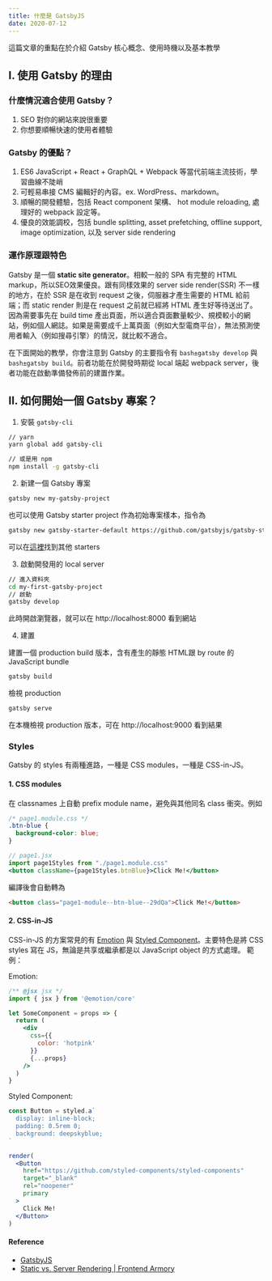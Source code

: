 ```yaml
---
title: 什麼是 GatsbyJS
date: 2020-07-12
---
```


這篇文章的重點在於介紹 Gatsby 核心概念、使用時機以及基本教學

<!-- endexcerpt -->

## I. 使用 Gatsby 的理由

### 什麼情況適合使用 Gatsby？
1. SEO 對你的網站來說很重要
1. 你想要順暢快速的使用者體驗

### Gatsby 的優點？
1. ES6 JavaScript + React + GraphQL + Webpack 等當代前端主流技術，學習曲線不陡峭
2. 可輕易串接 CMS 編輯好的內容。ex. WordPress、markdown。
3. 順暢的開發體驗，包括 React component 架構、 hot module reloading, 處理好的 webpack 設定等。
4. 優良的效能調校，包括 bundle splitting, asset prefetching, offline support, image optimization, 以及 server side rendering


### 運作原理跟特色
Gatsby 是一個 **static site generator**。相較一般的 SPA 有完整的 HTML markup，所以SEO效果優良。跟有同樣效果的 server side render(SSR) 不一樣的地方，在於 SSR 是在收到 request 之後，伺服器才產生需要的 HTML 給前端；而 static render 則是在 request 之前就已經將 HTML 產生好等待送出了。因為需要事先在 build time 產出頁面，所以適合頁面數量較少、規模較小的網站，例如個人網誌。如果是需要成千上萬頁面（例如大型電商平台），無法預測使用者輸入（例如搜尋引擎）的情況，就比較不適合。

在下面開始的教學，你會注意到 Gatsby 的主要指令有 `bash±gatsby develop` 與 `bash±gatsby build`。前者功能在於開發時期從 local 端起 webpack server，後者功能在啟動準備發佈前的建置作業。 

## II. 如何開始一個 Gatsby 專案？
1. 安裝 `gatsby-cli`

```bash
// yarn
yarn global add gatsby-cli

// 或是用 npm
npm install -g gatsby-cli
```

2. 新建一個 Gatsby 專案
```bash
gatsby new my-gatsby-project
```

也可以使用 Gatsby starter project 作為初始專案樣本，指令為
```bash
gatsby new gatsby-starter-default https://github.com/gatsbyjs/gatsby-starter-default
```
可以在[這裡]((https://www.gatsbyjs.org/starters/?v=2))找到其他 starters


3. 啟動開發用的 local server
```bash
// 進入資料夾
cd my-first-gatsby-project
// 啟動
gatsby develop
```
此時開啟瀏覽器，就可以在 http://localhost:8000 看到網站

4. 建置

建置一個 production build 版本，含有產生的靜態 HTML跟 by route 的 JavaScript bundle
```bash
gatsby build
```

檢視 production
```bash
gatsby serve
```
在本機檢視 production 版本，可在  http://localhost:9000 看到結果



### Styles
Gatsby 的 styles 有兩種進路，一種是 CSS modules，一種是 CSS-in-JS。

#### 1. CSS modules
在 classnames 上自動 prefix module name，避免與其他同名 class 衝突。例如

```css
/* page1.module.css */
.btn-blue {
  background-color: blue;
}
```

```jsx
// page1.jsx
import page1Styles from "./page1.module.css"
<button className={page1Styles.btnBlue}>Click Me!</button>
```

編譯後會自動轉為

```html
<button class="page1-module--btn-blue--29dQa">Click Me!</button>
```

#### 2. CSS-in-JS
CSS-in-JS 的方案常見的有 [Emotion](https://github.com/emotion-js/emotion) 與 [Styled Component](https://styled-components.com/)。主要特色是將 CSS styles 寫在 JS，無論是共享或繼承都是以 JavaScript object 的方式處理。
範例：

Emotion:
```jsx
/** @jsx jsx */
import { jsx } from '@emotion/core'

let SomeComponent = props => {
  return (
    <div
      css={{
        color: 'hotpink'
      }}
      {...props}
    />
  )
}
```


Styled Component:

```jsx
const Button = styled.a`
  display: inline-block;
  padding: 0.5rem 0;
  background: deepskyblue;
`

render(
  <Button
    href="https://github.com/styled-components/styled-components"
    target="_blank"
    rel="noopener"
    primary
  >
    Click Me!
  </Button>
)

```

#### Reference
- [GatsbyJS](https://www.gatsbyjs.org/)
- [Static vs. Server Rendering | Frontend Armory](https://frontarm.com/james-k-nelson/static-vs-server-rendering/)
